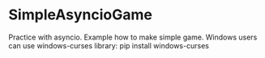 # SimpleAsyncioGame
Practice with asyncio. Example how to make simple game.
Windows users can use windows-curses library:
pip install windows-curses